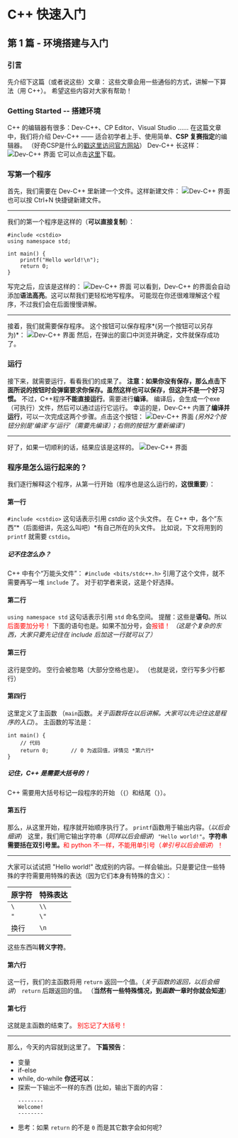 # C++ 快速入门
## 第 1 篇 - 环境搭建与入门
### 引言
先介绍下这篇（或者说这些）文章：
这些文章会用一些通俗的方式，讲解一下算法（用 C++）。
希望这些内容对大家有帮助！
### Getting Started -- 搭建环境
C++ 的编辑器有很多：Dev-C++、CP Editor、Visual Studio …… 在这篇文章中，我们将介绍 Dev-C++ —— 适合初学者上手、使用简单、**CSP 复赛指定**的编辑器。
（好奇CSP是什么的[戳这里访问官方网站](https://cspro.org/ "戳这里访问官方网站")）
Dev-C++ 长这样：
![Dev-C++ 界面](http://steambird1.github.io/app/img1.jpg "Dev-C++")
它可以点击[这里](https://xiazai.zol.com.cn/detail/27/263242.shtml "这里")下载。
### 写第一个程序
首先，我们需要在 Dev-C++ 里新建一个文件。这样新建文件：
![Dev-C++ 界面](http://steambird1.github.io/app/img2.jpg "Dev-C++")
也可以按 Ctrl+N 快捷键新建文件。

------------


我们的第一个程序是这样的（**可以直接复制**）：
```
#include <cstdio>
using namespace std;

int main() {
	printf("Hello world!\n");
	return 0;
}
```
写完之后，应该是这样的：
![Dev-C++ 界面](http://steambird1.github.io/app/img3.JPG "Dev-C++")
可以看到，Dev-C++ 的界面会自动添加**语法高亮**。这可以帮我们更轻松地写程序。
可能现在你还很难理解这个程序，不过我们会在后面慢慢讲解。

------------

接着，我们就需要保存程序。
这个按钮可以保存程序*(另一个按钮可以另存为)*：
![Dev-C++ 界面](http://steambird1.github.io/app/img4.jpg "Dev-C++")
然后，在弹出的窗口中浏览并确定，文件就保存成功了。

### 运行
接下来，就需要运行，看看我们的成果了。
**注意：如果你没有保存，那么点击下面所说的按钮时会弹窗要求你保存。虽然这样也可以保存，但这并不是一个好习惯。**
不过，C++程序**不能直接运行**。需要进行**编译**。
编译后，会生成一个exe（可执行）文件，然后可以通过运行它运行。
幸运的是，Dev-C++ 内置了**编译并运行**，可以一次完成这两个步骤。点击这个按钮：
![Dev-C++ 界面](http://steambird1.github.io/app/img5.jpg "Dev-C++")
*(另外2个按钮分别是‘编译’与‘运行’（需要先编译）；右侧的按钮为‘重新编译’)*

------------

好了，如果一切顺利的话，结果应该是这样的。
![Dev-C++ 界面](http://steambird1.github.io/app/img6.JPG "Dev-C++")

### 程序是怎么运行起来的？
我们逐行解释这个程序，从第一行开始（程序也是这么运行的，**这很重要**）：
#### 第一行
`#include <cstdio>`
这句话表示引用 *cstdio* 这个头文件。
在 C++ 中，各个”东西“*（后面细讲，先这么叫吧）*有自己所在的头文件。
比如说，下文将用到的 `printf` 就需要 `cstdio`。
##### 记不住怎么办？
C++ 中有个“万能头文件”：
`#include <bits/stdc++.h>`
引用了这个文件，就不需要再写一堆 `include` 了。
对于初学者来说，这是个好选择。
#### 第二行
`using namespace std`
这句话表示引用 `std` 命名空间。
提醒：这些是**语句**。所以<font color="red">后面要加分号！</font>
下面的语句也是。如果不加分号，会<font color="red">报错！</font>
*（这是个复杂的东西，大家只要先记住在 include 后加这一行就可以了）*
#### 第三行
这行是空的。
空行会被忽略（大部分空格也是）。
（也就是说，空行写多少行都行）
#### 第四行
这里定义了主函数 （`main`函数。*关于函数将在以后讲解。大家可以先记住这是程序的入口*）。
主函数的写法是：
```
int main() {
	// 代码
	return 0;		// 0 为返回值，详情见 *第六行*
}
```
##### 记住，C++ 是需要大括号的！
C++ 需要用大括号标记一段程序的开始 （`{`）和结尾（`}`）。
#### 第五行
那么，从这里开始，程序就开始顺序执行了。
`printf`函数用于输出内容。（*以后会细讲*）
这里，我们用它输出字符串（*同样以后会细讲*）`"Hello world!"`。**字符串需要括在双引号里。**<font color="red">和 python 不一样，不能用单引号（*单引号以后会细讲*）！</font>

------------


大家可以试试把 "Hello world!" 改成别的内容。一样会输出。只是要记住一些特殊的字符需要用特殊的表达（因为它们本身有特殊的含义）：

| 原字符 | 特殊表达 |
| ------- | --------- |
|    `\`     |     `\\`     |
|    `"`     |     `\"`     |
|   换行   |    `\n`     |

这些东西叫**转义字符**。
#### 第六行
这一行，我们的主函数将用 `return` 返回一个值。（*关于函数的返回，以后会细讲*）
`return` 后跟返回的值。
（**当然有一些特殊情况，到*函数*一章时你就会知道**）
#### 第七行
这就是主函数的结束了。
<font color="red">别忘记了大括号！</font>

------------

那么，今天的内容就到这里了。
**下篇预告**：
+ 变量
+ if-else
+ while, do-while
**你还可以**：
+ 探索一下输出不一样的东西 (比如，输出下面的内容：
  ```
  --------
  Welcome!
  --------
  ```
+ 思考：如果 `return` 的不是 `0` 而是其它数字会如何呢?
